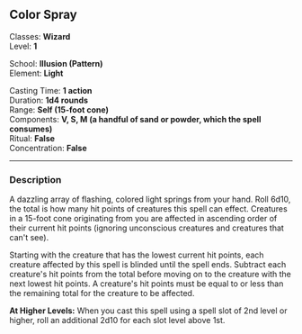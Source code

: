 ## Color Spray

Classes: **Wizard**  
Level: **1**  

School: **Illusion (Pattern)**  
Element: **Light**  

Casting Time: **1 action**  
Duration: **1d4 rounds**  
Range: **Self (15-foot cone)**  
Components: **V, S, M (a handful of sand or powder, which the spell consumes)**  
Ritual: **False**  
Concentration: **False**  

------

### Description

A dazzling array of flashing, colored light springs from your hand. Roll 6d10, the total is how many hit points of creatures this spell can effect. Creatures in a 15-foot cone originating from you are affected in ascending order of their current hit points (ignoring unconscious creatures and creatures that can't see).

Starting with the creature that has the lowest current hit points, each creature affected by this spell is blinded until the spell ends. Subtract each creature's hit points from the total before moving on to the creature with the next lowest hit points. A creature's hit points must be equal to or less than the remaining total for the creature to be affected.

**At Higher Levels:** When you cast this spell using a spell slot of 2nd level or higher, roll an additional 2d10 for each slot level above 1st.